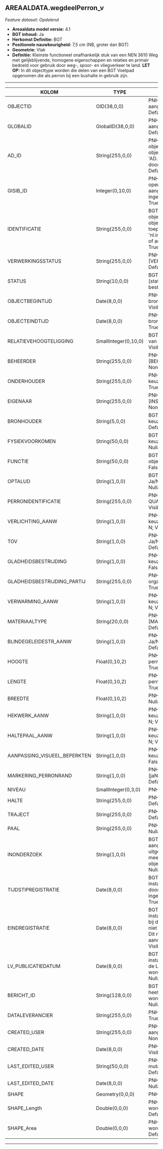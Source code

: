 ## AREAALDATA.wegdeelPerron_v

*Feature dataset: Opdelend*


* __Areaaldata model versie:__ 4.1
* __BGT inhoud:__ Ja
* __Herkomst Definitie:__ BGT
* __Positionele nauwkeurigheid:__ 7,5 cm (NB, groter dan BGT)
* __Geometrie:__ Vlak
* __Definitie:__ Kleinste functioneel onafhankelijk stuk van een NEN 3610 Weg met gelijkblijvende, homogene eigenschappen
en relaties en primair bedoeld voor gebruik door weg-, spoor- en vliegverkeer te land. __LET OP:__ In dit objecttype worden die delen van een BGT Voetpad opgenomen die als perron bij een bushalte in gebruik zijn. 

***

|KOLOM                               |TYPE          	       |DEFINITIE|
|------                              |----          	       |-----    |
|OBJECTID                            |OID(38,0,0)              |PNH; Intern ArcGIS Identificatienummer, aangemaakt door ArcGIS; Nullable: False; Default: None; Visible:Yes|
|GLOBALID                            |GlobalID(38,0,0)         |PNH; Global Unique Identifier,  aangemaakt door ArcGIS; Nullable: False; Default: None; Visible:No|
|AD_ID                               |String(255,0,0)          |PNH; Uniek identificatienummer voor het object dat onveranderlijk is zolang het object bestaat in Areaaldata: in format 'AD.[GUID]'. Dit moet worden ingevuld door de aannemer; Nullable: False; Default: None; Visible:Yes|
|GISIB_ID                            |Integer(0,10,0)          |PNH; Uniek Identificatienummer beheer openbare ruimte (GISIB), wordt aangemaakt in GISIB en mag niet worden ingevuld door de aannemer; Nullable: True; Default: None; Visible:No|
|IDENTIFICATIE                       |String(255,0,0)          |BGT; Uniek identificatienummer voor het object dat onveranderlijk is zolang het object bestaat: bevat indien van toepassing BGT/IMKL ID in format 'nl.imgeo/imkl.bronhouderscode.LokaalID' of anders: '00000'.LokaalID; Nullable: True; Default: None; Visible:No|
|VERWERKINGSSTATUS                   |String(255,0,0)          |PNH; Status van de gegevens; keuzelijst [VERWERKINGSSTATUS]; Nullable: False; Default: Nieuw; Visible:Yes|
|STATUS                              |String(10,0,0)           |BGT; BGT status van het object; keuzelijst [status]; Nullable: False; Default: bestaand; Visible:No|
|OBJECTBEGINTIJD                     |Date(8,0,0)              |PNH; Datum waarop het object bij de bronhouder is ontstaan; Nullable: True; Visible:Yes|
|OBJECTEINDTIJD                      |Date(8,0,0)              |PNH; Datum waarop het object bij de bronhouder niet meer geldig is; Nullable: True; Visible:Yes|
|RELATIEVEHOOGTELIGGING              |SmallInteger(0,10,0)     |BGT; Aanduiding voor de relatieve hoogte van het object; Nullable: False; Default: 0; Visible:Yes|
|BEHEERDER                           |String(255,0,0)          |PNH; Beheerder van het object; keuzelijst [BEHEERDER]; Nullable: True; Default: None; Visible:Yes|
|ONDERHOUDER                         |String(255,0,0)          |PNH; Onderhouder van het object; keuzelijst [ONDERHOUDER]; Nullable: True; Default: None; Visible:No|
|EIGENAAR                            |String(255,0,0)          |PNH; Eigenaar van het object; keuzelijst [INSTANTIE]; Nullable: True; Default: None; Visible:No|
|BRONHOUDER                          |String(5,0,0)            |BGT; De bronhoudercode van het object; keuzelijst [bronhouder]; Nullable: False; Default: None; Visible:No|
|FYSIEKVOORKOMEN                     |String(50,0,0)           |BGT; Fysieke omschrijving van het object; keuzelijst [fysiekVoorkomenWGD]; Nullable: False; Default: None; Visible:Yes|
|FUNCTIE                             |String(50,0,0)           |BGT; Functionele omschrijving van het object; keuzelijst [functieWGD]; Nullable: False; Default: None; Visible:No|
|OPTALUD                             |String(1,0,0)            |BGT; Ligt het object op een talud? Ja/Nee/Onbekend; keuzelijst [OPTALUD]; Nullable: False; Default: None; Visible:No|
|PERRONIDENTIFICATIE                 |String(255,0,0)          |PNH; Halte identificatie conform NDOV QUAY; Nullable: True; Default: None; Visible:No|
|VERLICHTING_AANW                    |String(1,0,0)            |PNH; Aanwezigheid van verlichting; keuzelijst [jaNee]; Nullable: False; Default: N; Visible:No|
|TOV                                 |String(1,0,0)            |PNH; Voldoet aan richtlijnen TOV : Ja/Nee; keuzelijst [jaNee]; Nullable: False; Default: N; Visible:No|
|GLADHEIDSBESTRIJDING                |String(1,0,0)            |PNH; Gladheidsbestrijding uitgevoerd; keuzelijst [jaNeeOnbekend]; Nullable: False; Default: None; Visible:No|
|GLADHEIDSBESTRIJDING_PARTIJ         |String(255,0,0)          |PNH; Naam van de uitvoerende organisatie Gladheidsbestrijding; Nullable: True; Default: None; Visible:No|
|VERWARMING_AANW                     |String(1,0,0)            |PNH; Verwarming aanwezig : Ja/Nee; keuzelijst [jaNee]; Nullable: False; Default: N; Visible:No|
|MATERIAALTYPE                       |String(20,0,0)           |PNH; Materiaaltype; keuzelijst [MATERIAALTYPE]; Nullable: True; Default: None|
|BLINDEGELEIDESTR_AANW               |String(1,0,0)            |PNH; Blindegeleidestrook aanwezig : Ja/Nee; keuzelijst [jaNee]; Nullable: False; Default: N; Visible:No|
|HOOGTE                              |Float(0,10,2)            |PNH; Hoogte van het instappunt van het perron in meters, 2 decimalen; Nullable: True; Visible:Yes|
|LENGTE                              |Float(0,10,2)            |PNH; Lengte van de voorkant van het perron in meters, 2 decimalen; Nullable: True; Visible:Yes|
|BREEDTE                             |Float(0,10,2)            |PNH; Breedte in Meters, 2 decimalen; Nullable: True; Visible:No|
|HEKWERK_AANW                        |String(1,0,0)            |PNH; Hekwerk aanwezig : Ja/Nee; keuzelijst [jaNee]; Nullable: False; Default: N; Visible:No|
|HALTEPAAL_AANW                      |String(1,0,0)            |PNH; Haltepaal aanwezig : Ja/Nee; keuzelijst [jaNee]; Nullable: False; Default: N; Visible:No|
|AANPASSING_VISUEEL_BEPERKTEN        |String(1,0,0)            |PNH; Aanpassing visueel beperkten; keuzelijst [jaNeeOnbekend]; Nullable: False; Default: None; Visible:No|
|MARKERING_PERRONRAND                |String(1,0,0)            |PNH; Markering perronrand; keuzelijst [jaNeeOnbekend]; Nullable: False; Default: None; Visible:No|
|NIVEAU                              |SmallInteger(0,3,0)      |PNH; ToDo; Nullable: True; Visible:No|
|HALTE                               |String(255,0,0)          |PNH; FK naar halte_v; Nullable: True; Default: None; Visible:No|
|TRAJECT                             |String(255,0,0)          |PNH; FK naar traject_v; Nullable: True; Default: None; Visible:Yes|
|PAAL                                |String(255,0,0)          |PNH; FK naar paalDraagconstructie_p; Nullable: True; Default: None|
|INONDERZOEK                         |String(1,0,0)            |BGT; Een aanduiding waarmee wordt aangegeven dat een onderzoek wordt uitgevoerd naar de juistheid van een of meer gegevens van het betreffende object: Ja/Nee; keuzelijst [jaNee]; Nullable: False; Default: N; Visible:No|
|TIJDSTIPREGISTRATIE                 |Date(8,0,0)              |BGT; Datum en tijdstip waarop deze instantie van het object is opgenomen door de bronhouder. Dit mag niet worden ingevuld door de aannemer; Nullable: True; Default: None; Visible:No|
|EINDREGISTRATIE                     |Date(8,0,0)              |BGT; Datum en tijdstip waarop deze instantie van het object niet meer geldig is bij de bronhouder. Wanneer deze waarde niet is ingevuld is de instantie nog geldig. Dit mag niet worden ingevuld door de aannemer; Nullable: True; Default: None; Visible:No|
|LV_PUBLICATIEDATUM                  |Date(8,0,0)              |BGT; Datum en tijdstip waarop deze instantie van het object is opgenomen in de Landelijke Voorziening. Dit mag niet worden ingevuld door de aannemer; Nullable: True; Default: None; Visible:No|
|BERICHT_ID                          |String(128,0,0)          |BGT; Nummer van het bericht dat PNH heeft verzonden naar LV. Dit mag niet worden ingevuld door de aannemer. Nullable: True; Default: None; Visible:No|
|DATALEVERANCIER                     |String(255,0,0)          |PNH; Leverancier van de data; Nullable: True; Default: None; Visible:No|
|CREATED_USER                        |String(255,0,0)          |PNH; Naam van gebruiker die de rij heeft aangemaakt; Nullable: True; Default: None; Visible:No|
|CREATED_DATE                        |Date(8,0,0)              |PNH; Aanmaakdatum; Nullable: True; Visible:No|
|LAST_EDITED_USER                    |String(50,0,0)           |PNH; Naam van gebruiker die de laatste mutatie heeft doorgevoerd; Nullable: True; Default: None; Visible:No|
|LAST_EDITED_DATE                    |Date(8,0,0)              |PNH; Datum van de laatste mutatie; Nullable: True; Visible:No|
|SHAPE                               |Geometry(0,0,0)          |PNH; Vlak; Visible:Yes|
|SHAPE_Length                        |Double(0,0,0)            |PNH; Omtrek in meters, 5 decimalen. Dit wordt automatisch gevuld; Nullable: False; Default: None; Visible:Yes|
|SHAPE_Area                          |Double(0,0,0)            |PNH; Oppervlakte in m2, 5 decimalen. Dit wordt automatisch gevuld; Nullable: False; Default: None; Visible:Yes|


***
